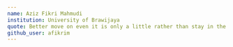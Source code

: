 ```yaml
---
name: Aziz Fikri Mahmudi
institution: University of Brawijaya
quote: Better move on even it is only a little rather than stay in the same place
github_user: afikrim
---
```

